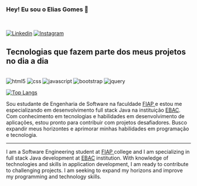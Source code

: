 ### Hey! Eu sou o Elias Gomes  👋
<br/>

[![Linkedin](https://img.shields.io/badge/LinkedIn-0077B5?style=for-the-badge&logo=linkedin&logoColor=white)](https://www.linkedin.com/in/eliass-gomes/)
[![Instagram](https://img.shields.io/badge/Instagram-E4405F?style=for-the-badge&logo=instagram&logoColor=white
)](https://www.instagram.com/eliass.go/)


## Tecnologias que fazem parte dos meus projetos no dia a dia 

<div style="display: inline-block"><br/>
    <img aling="center" alt="html5 " src="https://img.shields.io/badge/HTML5-E34F26?style=for-the-badge&logo=html5&logoColor=white ">
    <img aling="center" alt="css" src="https://img.shields.io/badge/CSS3-1572B6?style=for-the-badge&logo=css3&logoColor=white">
    <img aling="center" alt="javascript " src="https://img.shields.io/badge/JavaScript-F7DF1E?style=for-the-badge&logo=javascript&logoColor=black ">
    <img aling="center" alt="bootstrap" src="https://img.shields.io/badge/Bootstrap-563D7C?style=for-the-badge&logo=bootstrap&logoColor=white">
    <img aling="center" alt="jquery" src="https://img.shields.io/badge/jQuery-0769AD?style=for-the-badge&logo=jquery&logoColor=white ">
</div>
<br/>

[![Top Langs](https://github-readme-stats.vercel.app/api/top-langs/?username=eliassgo&hide_progress=true)](https://github.com/anuraghazra/github-readme-stats)


Sou estudante de Engenharia de Software na faculdade <a href="https://www.fiap.com.br/"> FIAP </a> e estou me especializando em desenvolvimento full stack Java na instituição <a href="https://ebaconline.com.br/?utm_source=google&utm_medium=cpc&utm_campaign=course_0_all_google_search_all_brand_general&utm_content=c_11725014130%7Cadg_113925699796%7Cad_482740889182%7Cph_kwd-1533695341%7Ckey_ebac%20online%7Cdev_c%7Cpst_%7Crgnid_1001560%7Cplacement_&gclid=Cj0KCQjwlumhBhClARIsABO6p-y45bnq_KVfhgEGA6JH1iv8U9rZGIr0S_WfkwJaB-4fKw2ffhoUqWMaAgD2EALw_wcB" targer="blank">EBAC</a>. Com conhecimento em tecnologias e habilidades em desenvolvimento de aplicações, estou pronto para contribuir com projetos desafiadores. Busco expandir meus horizontes e aprimorar minhas habilidades em programação e tecnologia.

***

I am a Software Engineering student at <a href="https://www.fiap.com.br/"> FIAP </a> college and I am specializing in full stack Java development at <a href="https://ebaconline.com.br/?utm_source=google&utm_medium=cpc&utm_campaign=course_0_all_google_search_all_brand_general&utm_content=c_11725014130%7Cadg_113925699796%7Cad_482740889182%7Cph_kwd-1533695341%7Ckey_ebac%20online%7Cdev_c%7Cpst_%7Crgnid_1001560%7Cplacement_&gclid=Cj0KCQjwlumhBhClARIsABO6p-y45bnq_KVfhgEGA6JH1iv8U9rZGIr0S_WfkwJaB-4fKw2ffhoUqWMaAgD2EALw_wcB" targer="blank">EBAC</a> institution. With knowledge of technologies and skills in application development, I am ready to contribute to challenging projects. I am seeking to expand my horizons and improve my programming and technology skills.
